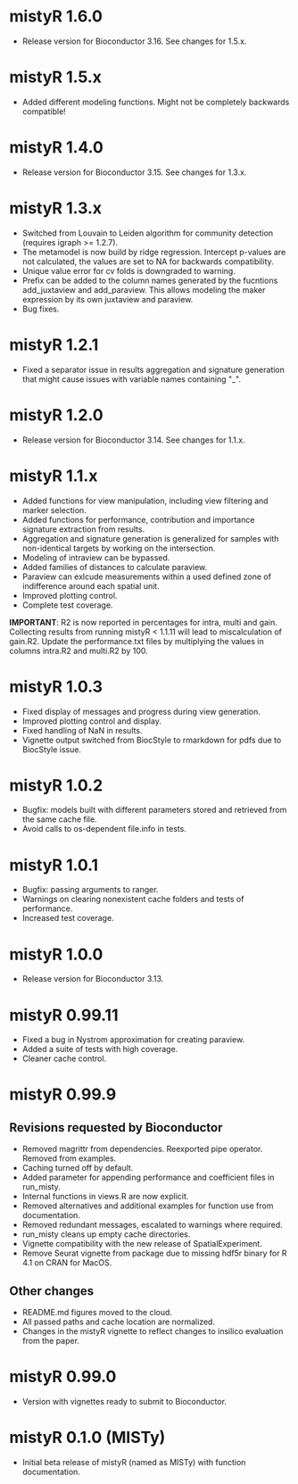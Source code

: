 # mistyR 1.6.0

- Release version for Bioconductor 3.16. See changes for 1.5.x.

# mistyR 1.5.x
- Added different modeling functions. Might not be completely backwards compatible!

# mistyR 1.4.0

- Release version for Bioconductor 3.15. See changes for 1.3.x.

# mistyR 1.3.x

- Switched from Louvain to Leiden algorithm for community detection (requires igraph >= 1.2.7).
- The metamodel is now build by ridge regression. Intercept p-values are not calculated, the values are set to NA for backwards compatibility.
- Unique value error for cv folds is downgraded to warning.
- Prefix can be added to the column names generated by the fucntions add_juxtaview and add_paraview. This allows modeling the maker expression by its own juxtaview and paraview.
- Bug fixes.

# mistyR 1.2.1

- Fixed a separator issue in results aggregation and signature generation that might cause issues with variable names containing "_".

# mistyR 1.2.0

- Release version for Bioconductor 3.14. See changes for 1.1.x.

# mistyR 1.1.x

- Added functions for view manipulation, including view filtering and marker selection.
- Added functions for performance, contribution and importance signature extraction from results.
- Aggregation and signature generation is generalized for samples with non-identical targets by working on the intersection.
- Modeling of intraview can be bypassed.
- Added families of distances to calculate paraview.
- Paraview can exlcude measurements within a used defined zone of indifference around each spatial unit.
- Improved plotting control.
- Complete test coverage.

**IMPORTANT**: R2 is now reported in percentages for intra, multi and gain. Collecting results from running mistyR < 1.1.11 will lead to miscalculation of gain.R2. Update the performance.txt files by multiplying the values in columns intra.R2 and multi.R2 by 100.

# mistyR 1.0.3

- Fixed display of messages and progress during view generation.
- Improved plotting control and display.
- Fixed handling of NaN in results.
- Vignette output switched from BiocStyle to rmarkdown for pdfs due to BiocStyle issue.

# mistyR 1.0.2

- Bugfix: models built with different parameters stored and retrieved from the same cache file.
- Avoid calls to os-dependent file.info in tests. 

# mistyR 1.0.1

- Bugfix: passing arguments to ranger.
- Warnings on clearing nonexistent cache folders and tests of performance.
- Increased test coverage.

# mistyR 1.0.0

- Release version for Bioconductor 3.13.

# mistyR 0.99.11

- Fixed a bug in Nystrom approximation for creating paraview.
- Added a suite of tests with high coverage.
- Cleaner cache control.

# mistyR 0.99.9

## Revisions requested by Bioconductor

- Removed magrittr from dependencies. Reexported pipe operator. Removed from examples.
- Caching turned off by default.
- Added parameter for appending performance and coefficient files in run_misty.
- Internal functions in views.R are now explicit.
- Removed alternatives and additional examples for function use from documentation.
- Removed redundant messages, escalated to warnings where required.
- run_misty cleans up empty cache directories.
- Vignette compatibility with the new release of SpatialExperiment.
- Remove Seurat vignette from package due to missing hdf5r binary for R 4.1 on CRAN for MacOS.

## Other changes

- README.md figures moved to the cloud.
- All passed paths and cache location are normalized.
- Changes in the mistyR vignette to reflect changes to insilico evaluation from the paper.

# mistyR 0.99.0

-   Version with vignettes ready to submit to Bioconductor.

# mistyR 0.1.0 (MISTy)

-   Initial beta release of mistyR (named as MISTy) with function documentation.
